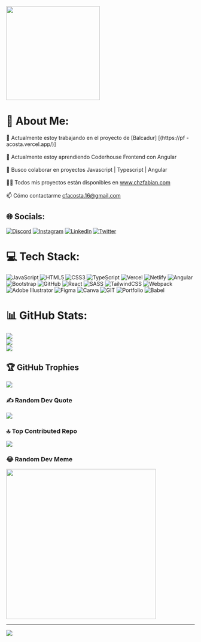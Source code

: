 <img src='https://lh3.googleusercontent.com/fife/AKsag4O6gdX2dAoZXUM8Hd3BURc9IenMxSEGyAnW4sWANXEqy2B3ZEthUA7C1B7ksTeOpSu-H5FVsH0mnnSXF9fMSx1fwnuvaX8BazTvpR7O4MBSCqZejjGu7mVw7CfNfW9QtgnsDuOoX4OpTZqXHreR2PjaPa2mttFwOC17T8zJPq_Xz-zdmG9Dyge86S7NEbt4Ytz8oP8Wc8wWkj1OljviuwE71n9jv_WDffXviPfrkjLpOHWfRvslhcaZxphXiRIGlzyzJzYGGFnO4i7TqmkIjUAsG-xzPAZFPPMp8jJQ5zQg32YY81u2NeJrgQFofVbRnihGUJWnRoiXoeXZrDE6JlLSfBHZESSJqzUMTIIakG3xvPc_a5phZBkPuhXlRmdimBhhy5J7HOYzhxn_sjPETc4BbgX-yDjCByRyeZjUyibHEm-eeZmZns2fzPRZm9WcLRgm_5oZgbevxt6wMiaYpn-o8M9wbsv6v7yk1hXcPetC0ARKdrnP1_3mQ2m0WbbErqXNW5UkE6F82uvImynqGSB-5V5dYMyNYglXGtj9ZSCzGgNcEC5DjoM9iWi2takXteQLanXdFRKGakFWL21OZQSFgr3o9Q3lkBZc8N23s-0sIjMLztZVLIWLrd0ICedR6Mq6D5iJ5WcE0NsQmKjRnhtqd47EvHWbdC5pE56pw1jwt5jEvJV8iW3_OXrJocnjqyEBOX7pYji21NRJ2sPX6zHR5MtzUbddmRSkDTFnn57bGNKSxmSAtqKjwptjiC13uftNFXIE3QlEMtl40C_tomERB4gk-hJjbg7-JsGN_QLFIJrLsJnamDNI17IiUP1jTa1F91ekHZtAbVFI3hbUn-hAoO1yKguzy0prgD172U1iIGTEiX5FVrKyiisSfzg5j2mBbBblNzQP9eo8Eu4OzmZdd66OjmPHebTnmj1xRm8cOthzxsfgSzUeSkuAWBqNR2oubTmpTmLUK0gtqXSBfI5bUuC7yCbGNo3VTbdKgkN6cHxLAOFvQJ605oo7-BRScnP8bp9WsVNb2Ud-3KCubSlHp8uAFysRvoN_VhEhQQMklGaVpIUPOuFE54dbXd58KyhsM11auxa4gUxbX5oAf0RKEmq3gUTVkQcDcrpXU7vBTPSbj0DdPBX3V1bs52zJ01EPUwXhpMKy9K4zMjqOniZdZ14XTsOLVPs99lizf3AsttkLKSzOJm39n2mJwYfodYXazjqAenGDp3J2hJBYnOa_9Utv0r6wtRfhKfPCAEX1VnyJCpFIi4MTRDR_zrv-hf5Fyfe8E1m8i8b2qjkrtpqCU5928OaQbL8WnM2p1DQh5bJi9pamndgjcX1VzO6YWUFk79MZ95SUWul_LmnUx_eGBgh5qSsMFexih-mTvCA1fFMAXATh_c1FGTkyfqbt79VgrJa09SkiNr8mgEVyqsqjyBxTvhgevii6AfoDAsBCjU0BmRuwE_d6JKPNM0fz9ci_NdHwdqbtWEyfgY6tabGJrkIPllZUA9DO1y4cVVdcYKKvBLybGlDRyBE5T3ppJxkOzw8vsxzCIWJXwQPB=w2000-h1870' style="height: 250px;"/>

# 💫 About Me:
🔭 Actualmente estoy trabajando en el proyecto de [Balcadur] [(https://pf -acosta.vercel.app/)]<br><br>🌱 Actualmente estoy aprendiendo Coderhouse Frontend con Angular<br><br>👯 Busco colaborar en proyectos Javascript | Typescript | Angular<br><br>👨‍💻 Todos mis proyectos están disponibles en www.chzfabian.com <br><br>📫 Cómo contactarme cfacosta.16@gmail.com

## 🌐 Socials:
[![Discord](https://img.shields.io/badge/Discord-%237289DA.svg?logo=discord&logoColor=white)](https://discord.gg/chzfabian) [![Instagram](https://img.shields.io/badge/Instagram-%23E4405F.svg?logo=Instagram&logoColor=white)](https://instagram.com/fabianhrr) [![LinkedIn](https://img.shields.io/badge/LinkedIn-%230077B5.svg?logo=linkedin&logoColor=white)](https://linkedin.com/in/https://www.linkedin.com/in/chzfabian/) [![Twitter](https://img.shields.io/badge/Twitter-%231DA1F2.svg?logo=Twitter&logoColor=white)](https://twitter.com/https://twitter.com/Chzfabian_) 

# 💻 Tech Stack:
![JavaScript](https://img.shields.io/badge/javascript-%23323330.svg?style=for-the-badge&logo=javascript&logoColor=%23F7DF1E) ![HTML5](https://img.shields.io/badge/html5-%23E34F26.svg?style=for-the-badge&logo=html5&logoColor=white) ![CSS3](https://img.shields.io/badge/css3-%231572B6.svg?style=for-the-badge&logo=css3&logoColor=white) ![TypeScript](https://img.shields.io/badge/typescript-%23007ACC.svg?style=for-the-badge&logo=typescript&logoColor=white) ![Vercel](https://img.shields.io/badge/vercel-%23000000.svg?style=for-the-badge&logo=vercel&logoColor=white) ![Netlify](https://img.shields.io/badge/netlify-%23000000.svg?style=for-the-badge&logo=netlify&logoColor=#00C7B7) ![Angular](https://img.shields.io/badge/angular-%23DD0031.svg?style=for-the-badge&logo=angular&logoColor=white) ![Bootstrap](https://img.shields.io/badge/bootstrap-%23563D7C.svg?style=for-the-badge&logo=bootstrap&logoColor=white) ![GitHub](https://img.shields.io/badge/GitHub-%23121011.svg?style=for-the-badge&logo=github&logoColor=white) ![React](https://img.shields.io/badge/react-%2320232a.svg?style=for-the-badge&logo=react&logoColor=%2361DAFB) ![SASS](https://img.shields.io/badge/SASS-hotpink.svg?style=for-the-badge&logo=SASS&logoColor=white) ![TailwindCSS](https://img.shields.io/badge/tailwindcss-%2338B2AC.svg?style=for-the-badge&logo=tailwind-css&logoColor=white) ![Webpack](https://img.shields.io/badge/webpack-%238DD6F9.svg?style=for-the-badge&logo=webpack&logoColor=black) ![Adobe Illustrator](https://img.shields.io/badge/adobeillustrator-%23FF9A00.svg?style=for-the-badge&logo=adobeillustrator&logoColor=white) 	![Figma](https://img.shields.io/badge/figma-%23F24E1E.svg?style=for-the-badge&logo=figma&logoColor=white) ![Canva](https://img.shields.io/badge/Canva-%2300C4CC.svg?style=for-the-badge&logo=Canva&logoColor=white) ![GIT](https://img.shields.io/badge/Git-fc6d26?style=for-the-badge&logo=git&logoColor=white) ![Portfolio](https://img.shields.io/badge/Portfolio-%23000000.svg?style=for-the-badge&logo=firefox&logoColor=#FF7139) ![Babel](https://img.shields.io/badge/Babel-F9DC3e?style=for-the-badge&logo=babel&logoColor=black)
# 📊 GitHub Stats:
![](https://github-readme-stats.vercel.app/api?username=chzfabian&theme=vision-friendly-dark&hide_border=false&include_all_commits=true&count_private=true)<br/>
![](https://github-readme-streak-stats.herokuapp.com/?user=chzfabian&theme=vision-friendly-dark&hide_border=false)<br/>
![](https://github-readme-stats.vercel.app/api/top-langs/?username=chzfabian&theme=vision-friendly-dark&hide_border=false&include_all_commits=true&count_private=true&layout=compact)

## 🏆 GitHub Trophies
![](https://github-profile-trophy.vercel.app/?username=chzfabian&theme=algolia&no-frame=false&no-bg=false&margin-w=4)

### ✍️ Random Dev Quote
![](https://quotes-github-readme.vercel.app/api?type=horizontal&theme=radical)

### 🔝 Top Contributed Repo
![](https://github-contributor-stats.vercel.app/api?username=chzfabian&limit=5&theme=apprentice&combine_all_yearly_contributions=true)

### 😂 Random Dev Meme
<img src='https://randommeme-five.vercel.app/' style="height: 400px;"/>

---
[![](https://visitcount.itsvg.in/api?id=chzfabian&icon=8&color=1)](https://visitcount.itsvg.in)

<!-- Proudly created with GPRM ( https://gprm.itsvg.in ) -->
